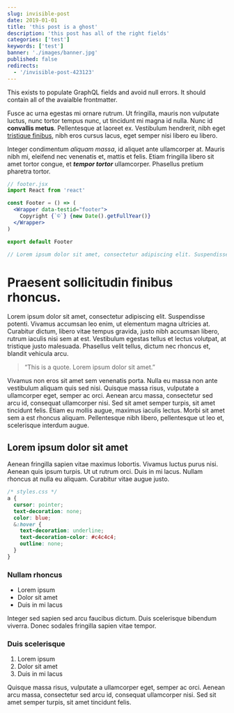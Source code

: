 ```yaml
---
slug: invisible-post
date: 2019-01-01
title: 'this post is a ghost'
description: 'this post has all of the right fields'
categories: ['test']
keywords: ['test']
banner: './images/banner.jpg'
published: false
redirects:
  - '/invisible-post-423123'
---
```


This exists to populate GraphQL fields and avoid null errors. It should contain all of the avaialble frontmatter.

Fusce ac urna egestas mi ornare rutrum. Ut fringilla, mauris
non vulputate luctus, nunc tortor tempus nunc, ut tincidunt mi
magna id nulla. Nunc id **convallis metus**. Pellentesque at laoreet
ex. Vestibulum hendrerit, nibh eget [tristique finibus](/), nibh eros
cursus lacus, eget semper nisi libero eu libero.

Integer condimentum _aliquam massa_, id aliquet ante ullamcorper at.
Mauris nibh mi, eleifend nec venenatis et, mattis et felis. Etiam
fringilla libero sit amet tortor congue, et _**tempor tortor**_ ullamcorper.
Phasellus pretium pharetra tortor.

```jsx
// footer.jsx
import React from 'react'

const Footer = () => (
  <Wrapper data-testid="footer">
    Copyright {`©`} {new Date().getFullYear()}
  </Wrapper>
)

export default Footer

// Lorem ipsum dolor sit amet, consectetur adipiscing elit. Suspendisse potenti.
```

# Praesent sollicitudin finibus rhoncus.

Lorem ipsum dolor sit amet, consectetur adipiscing elit. Suspendisse potenti.
Vivamus accumsan leo enim, ut elementum magna ultricies at. Curabitur dictum,
libero vitae tempus gravida, justo nibh accumsan libero, rutrum iaculis nisi sem
at est. Vestibulum egestas tellus et lectus volutpat, at tristique justo malesuada.
Phasellus velit tellus, dictum nec rhoncus et, blandit vehicula arcu.

> “This is a quote. Lorem ipsum dolor sit amet.”

Vivamus non eros sit amet sem venenatis porta. Nulla eu massa non ante vestibulum
aliquam quis sed nisi. Quisque massa risus, vulputate a ullamcorper eget, semper ac
orci. Aenean arcu massa, consectetur sed arcu id, consequat ullamcorper nisi. Sed sit
amet semper turpis, sit amet tincidunt felis. Etiam eu mollis augue, maximus iaculis
lectus. Morbi sit amet sem a est rhoncus aliquam. Pellentesque nibh libero, pellentesque
ut leo et, scelerisque interdum augue.

## Lorem ipsum dolor sit amet

Aenean fringilla sapien vitae maximus lobortis. Vivamus luctus purus nisi. Aenean quis
ipsum turpis. Ut ut rutrum orci. Duis in mi lacus. Nullam rhoncus at nulla eu aliquam.
Curabitur vitae augue justo.

```css
/* styles.css */
a {
  cursor: pointer;
  text-decoration: none;
  color: blue;
  &:hover {
    text-decoration: underline;
    text-decoration-color: #c4c4c4;
    outline: none;
  }
}
```

### Nullam rhoncus

- Lorem ipsum
- Dolor sit amet
- Duis in mi lacus

Integer sed sapien sed arcu faucibus dictum. Duis scelerisque
bibendum viverra. Donec sodales fringilla sapien vitae tempor.

### Duis scelerisque

1. Lorem ipsum
2. Dolor sit amet
3. Duis in mi lacus

Quisque massa risus, vulputate a ullamcorper eget, semper ac
orci. Aenean arcu massa, consectetur sed arcu id, consequat ullamcorper nisi. Sed sit
amet semper turpis, sit amet tincidunt felis.
